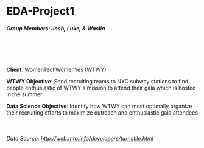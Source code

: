 # EDA-Project1
##### Group Members: Josh, Luke, & Wasila
<br/><br/>
<br/><br/>
**Client**: WomenTechWomenYes (WTWY)

**WTWY Objective**: Send recruiting teams to NYC subway stations to find people enthusiastic of WTWY's mission to attend their gala which is hosted in the summer

**Data Science Objective**: Identify how WTWY can most optimally organize their recruiting efforts to maximize outreach and enthusiastic gala attendees
<br/><br/>
<br/><br/>
*Data Source: http://web.mta.info/developers/turnstile.html*
